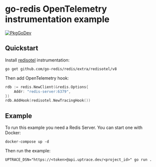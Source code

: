 # go-redis OpenTelemetry instrumentation example

[![PkgGoDev](https://pkg.go.dev/badge/github.com/go-redis/redis/tree/master/extra/redisotel)](https://pkg.go.dev/github.com/go-redis/redis/tree/master/extra/redisotel)

## Quickstart

Install [redisotel](https://github.com/go-redis/redis/tree/master/extra/redisotel) instrumentation:

```shell
go get github.com/go-redis/redis/extra/redisotel/v8
```

Then add OpenTelemetry hook:

```go
rdb := redis.NewClient(&redis.Options{
    Addr: "redis-server:6379",
})
rdb.AddHook(redisotel.NewTracingHook())
```

## Example

To run this example you need a Redis Server. You can start one with Docker:

```shell
docker-compose up -d
```

Then run the example:

```shell
UPTRACE_DSN="https://<token>@api.uptrace.dev/<project_id>" go run .
```
